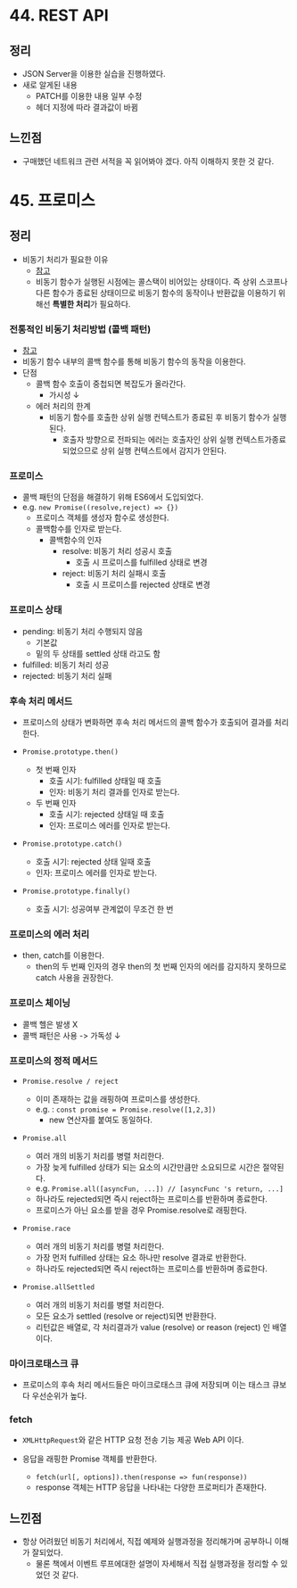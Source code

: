 # 44. REST API

## 정리

- JSON Server을 이용한 실습을 진행하였다.
- 새로 알게된 내용
  - PATCH를 이용한 내용 일부 수정
  - 헤더 지정에 따라 결과값이 바뀜

## 느낀점

- 구매했던 네트워크 관련 서적을 꼭 읽어봐야 겠다. 아직 이해하지 못한 것 같다.

# 45. 프로미스

## 정리

- 비동기 처리가 필요한 이유
  - <a href="../Research/Async.md"> 참고 </a>
  - 비동기 함수가 실행된 시점에는 콜스택이 비어있는 상태이다. 즉 상위 스코프나 다른 함수가 종료된 상태이므로 비동기 함수의 동작이나 반환값을 이용하기 위해선 **특별한 처리**가 필요하다.

### 전통적인 비동기 처리방법 (콜백 패턴)

- <a href="../Research/Async.md"> 참고 </a>
- 비동기 함수 내부의 콜백 함수를 통해 비동기 함수의 동작을 이용한다.
- 단점
  - 콜백 함수 호출이 중첩되면 복잡도가 올라간다.
    - 가시성 ↓
  - 에러 처리의 한계
    - 비동기 함수를 호출한 상위 실행 컨텍스트가 종료된 후 비동기 함수가 실행된다.
      - 호출자 방향으로 전파되는 에러는 호출자인 상위 실행 컨텍스트가종료되었으므로 상위 실행 컨텍스트에서 감지가 안된다.

### 프로미스

- 콜백 패턴의 단점을 해결하기 위해 ES6에서 도입되었다.
- e.g. `new Promise((resolve,reject) => {})`
  - 프로미스 객체를 생성자 함수로 생성한다.
  - 콜백함수를 인자로 받는다.
    - 콜백함수의 인자
      - resolve: 비동기 처리 성공시 호출
        - 호출 시 프로미스를 fulfilled 상태로 변경
      - reject: 비동기 처리 실패시 호출
        - 호출 시 프로미스를 rejected 상태로 변경

### 프로미스 상태

- pending: 비동기 처리 수행되지 않음
  - 기본값
  - 밑의 두 상태를 settled 상태 라고도 함
- fulfilled: 비동기 처리 성공
- rejected: 비동기 처리 실패

### 후속 처리 메서드

- 프로미스의 상태가 변화하면 후속 처리 메서드의 콜백 함수가 호출되어 결과를 처리한다.

- `Promise.prototype.then()`

  - 첫 번째 인자
    - 호출 시기: fulfilled 상태일 때 호출
    - 인자: 비동기 처리 결과를 인자로 받는다.
  - 두 번째 인자
    - 호출 시기: rejected 상태일 때 호출
    - 인자: 프로미스 에러를 인자로 받는다.

- `Promise.prototype.catch()`

  - 호출 시기: rejected 상태 일때 호출
  - 인자: 프로미스 에러를 인자로 받는다.

- `Promise.prototype.finally()`
  - 호출 시기: 성공여부 관계없이 무조건 한 번

### 프로미스의 에러 처리

- then, catch를 이용한다.
  - then의 두 번째 인자의 경우 then의 첫 번째 인자의 에러를 감지하지 못하므로 catch 사용을 권장한다.

### 프로미스 체이닝

- 콜백 헬은 발생 X
- 콜백 패턴은 사용 -> 가독성 ↓

### 프로미스의 정적 메서드

- `Promise.resolve / reject`

  - 이미 존재하는 값을 래핑하여 프로미스를 생성한다.
  - e.g. : `const promise = Promise.resolve([1,2,3])`
    - new 연산자를 붙여도 동일하다.

- `Promise.all`
  - 여러 개의 비동기 처리를 병렬 처리한다.
  - 가장 늦게 fulfilled 상태가 되는 요소의 시간만큼만 소요되므로 시간은 절약된다.
  - e.g. `Promise.all([asyncFun, ...]) // [asyncFunc 's return, ...]`
  - 하나라도 rejected되면 즉시 reject하는 프로미스를 반환하며 종료한다.
  - 프로미스가 아닌 요소를 받을 경우 Promise.resolve로 래핑한다.
- `Promise.race`
  - 여러 개의 비동기 처리를 병렬 처리한다.
  - 가장 먼저 fulfilled 상태는 요소 하나만 resolve 결과로 반환한다.
  - 하나라도 rejected되면 즉시 reject하는 프로미스를 반환하며 종료한다.
- `Promise.allSettled`
  - 여러 개의 비동기 처리를 병렬 처리한다.
  - 모든 요소가 settled (resolve or reject)되면 반환한다.
  - 리턴값은 배열로, 각 처리결과가 value (resolve) or reason (reject) 인 배열이다.

### 마이크로태스크 큐

- 프로미스의 후속 처리 메서드들은 마이크로태스크 큐에 저장되며 이는 태스크 큐보다 우선순위가 높다.

### fetch

- `XMLHttpRequest`와 같은 HTTP 요청 전송 기능 제공 Web API 이다.

- 응답을 래핑한 Promise 객체를 반환한다.
  - `fetch(url[, options]).then(response => fun(response))`
  - response 객체는 HTTP 응답을 나타내는 다양한 프로퍼티가 존재한다.

## 느낀점

- 항상 어려웠던 비동기 처리에서, 직접 예제와 실행과정을 정리해가며 공부하니 이해가 잘되었다.
  - 물론 책에서 이벤트 루프에대한 설명이 자세해서 직접 실행과정을 정리할 수 있었던 것 같다.
